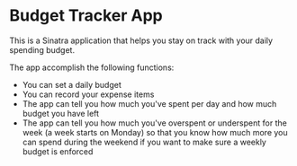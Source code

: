# Budget Tracker App

This is a Sinatra application that helps you stay on track with your daily spending budget.

The app accomplish the following functions:
- You can set a daily budget
- You can record your expense items
- The app can tell you how much you've spent per day and how much budget you have left
- The app can tell you how much you've overspent or underspent for the week (a week starts on Monday) so that you know how much more you can spend during the weekend if you want to make sure a weekly budget is enforced